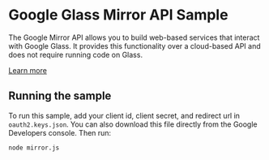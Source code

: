 # Google Glass Mirror API Sample

The Google Mirror API allows you to build web-based services that interact with Google Glass. It provides this functionality over a cloud-based API and does not require running code on Glass.

[Learn more](https://developers.google.com/glass/develop/mirror/)

## Running the sample

To run this sample, add your client id, client secret, and redirect url in `oauth2.keys.json`. You can also download this file directly from the Google Developers console. Then run:

```sh
node mirror.js
```